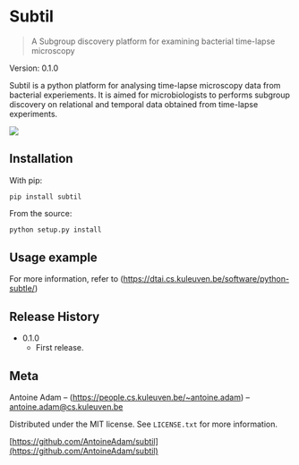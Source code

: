 # Subtil
> A Subgroup discovery platform for examining bacterial time-lapse microscopy

Version: 0.1.0

Subtil is a python platform for analysing time-lapse microscopy data from bacterial experiements. It is aimed for microbiologists to performs subgroup discovery on relational and temporal data obtained from time-lapse experiments.

![](screenshot.png)

## Installation

With pip:

```
pip install subtil
```

From the source:

```sh
python setup.py install
```


## Usage example

For more information, refer to (https://dtai.cs.kuleuven.be/software/python-subtle/)

## Release History

* 0.1.0
    * First release.

## Meta

Antoine Adam – (https://people.cs.kuleuven.be/~antoine.adam) – antoine.adam@cs.kuleuven.be

Distributed under the MIT license. See ``LICENSE.txt`` for more information.

[https://github.com/AntoineAdam/subtil](https://github.com/AntoineAdam/subtil)

<!-- Markdown link & img dfn's -->
[npm-image]: https://img.shields.io/npm/v/datadog-metrics.svg?style=flat-square
[npm-url]: https://npmjs.org/package/datadog-metrics
[npm-downloads]: https://img.shields.io/npm/dm/datadog-metrics.svg?style=flat-square
[travis-image]: https://img.shields.io/travis/dbader/node-datadog-metrics/master.svg?style=flat-square
[travis-url]: https://travis-ci.org/dbader/node-datadog-metrics
[wiki]: https://github.com/yourname/yourproject/wiki
